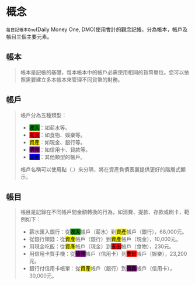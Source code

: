 # 概念

`每日記帳本One`(Daily Money One, DMO)使用會計的觀念記帳，分為帳本，帳戶及帳目三個主要元素。

## 帳本

> 帳本是記帳的基礎，每本帳本中的帳戶必需使用相同的貨幣單位。您可以依照需要建立多本帳本來管理不同貨幣的財務。

## 帳戶

> 帳戶分為五種類型：
>
> * <mark style="background-color:green;">收入</mark>：如薪水等。
> * <mark style="background-color:red;">支出</mark>：如食物、娛樂等。
> * <mark style="background-color:yellow;">資產</mark>：如現金、銀行等。
> * <mark style="background-color:purple;">債務</mark>：如信用卡、貸款等。
> * <mark style="background-color:blue;">其他</mark>：其他類型的帳戶。
>
> 帳戶名稱可以使用點（.）來分隔，將在資產負債表裏提供更好的階層式顯示。

## 帳目

> 帳目是記錄在不同帳戶間金額轉換的行為，如消費、提款、存款或刷卡，範例如下：
>
> * 薪水匯入銀行：從<mark style="background-color:green;">收入</mark>帳戶（薪水）到<mark style="background-color:yellow;">資產</mark>帳戶（銀行），68,000元。
> * 從銀行領錢：從<mark style="background-color:yellow;">資產</mark>帳戶（銀行）到<mark style="background-color:yellow;">資產</mark>帳戶（現金），10,000元。
> * 用現金吃飯：從<mark style="background-color:yellow;">資產</mark>帳戶（現金）到<mark style="background-color:red;">支出</mark>帳戶（食物），230元。
> * 用信用卡買手機：從<mark style="background-color:purple;">債務</mark>帳戶（信用卡）到<mark style="background-color:red;">支出</mark>帳戶（娛樂），23,200元。
> * 銀行付信用卡帳單：從<mark style="background-color:yellow;">資產</mark>帳戶（銀行）到<mark style="background-color:purple;">債務</mark>帳戶（信用卡），30,000元。
